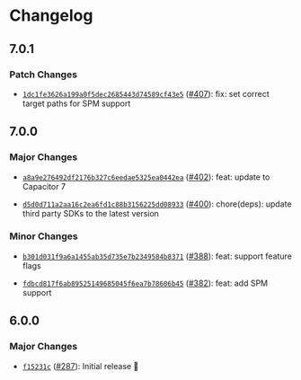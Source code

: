 # Changelog

## 7.0.1

### Patch Changes

- [`1dc1fe3626a199a0f5dec2685443d74589cf43e5`](https://github.com/capawesome-team/capacitor-plugins/commit/1dc1fe3626a199a0f5dec2685443d74589cf43e5) ([#407](https://github.com/capawesome-team/capacitor-plugins/pull/407)): fix: set correct target paths for SPM support

## 7.0.0

### Major Changes

- [`a8a9e276492df2176b327c6eedae5325ea0442ea`](https://github.com/capawesome-team/capacitor-plugins/commit/a8a9e276492df2176b327c6eedae5325ea0442ea) ([#402](https://github.com/capawesome-team/capacitor-plugins/pull/402)): feat: update to Capacitor 7

- [`d5d0d711a2aa16c2ea6fd1c88b3156225dd08933`](https://github.com/capawesome-team/capacitor-plugins/commit/d5d0d711a2aa16c2ea6fd1c88b3156225dd08933) ([#400](https://github.com/capawesome-team/capacitor-plugins/pull/400)): chore(deps): update third party SDKs to the latest version

### Minor Changes

- [`b301d031f9a6a1455ab35d735e7b2349584b8371`](https://github.com/capawesome-team/capacitor-plugins/commit/b301d031f9a6a1455ab35d735e7b2349584b8371) ([#388](https://github.com/capawesome-team/capacitor-plugins/pull/388)): feat: support feature flags

- [`fdbcd817f6ab89525149685045f6ea7b78606b45`](https://github.com/capawesome-team/capacitor-plugins/commit/fdbcd817f6ab89525149685045f6ea7b78606b45) ([#382](https://github.com/capawesome-team/capacitor-plugins/pull/382)): feat: add SPM support

## 6.0.0

### Major Changes

- [`f15231c`](https://github.com/capawesome-team/capacitor-plugins/commit/f15231c5dc5007116b75a8a68b276d04e216545c) ([#287](https://github.com/capawesome-team/capacitor-plugins/pull/287)): Initial release 🎉
